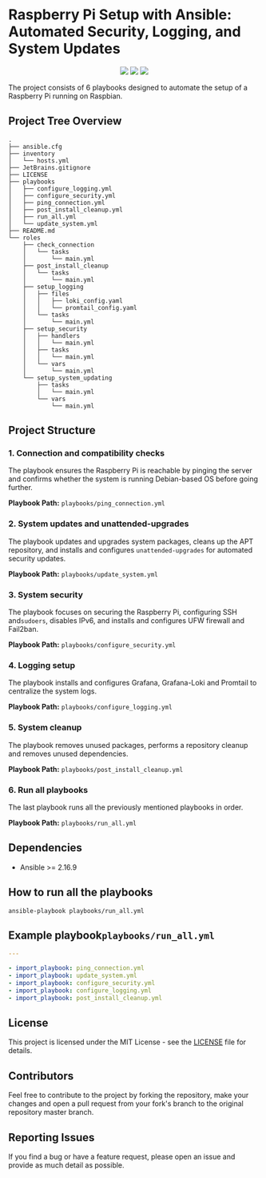 # Raspberry Pi Setup with Ansible: Automated Security, Logging, and System Updates
<p align="center">
    <a href="https://opensource.org/licenses/MIT" alt="MIT License">
        <img src="https://img.shields.io/badge/License-MIT-green.svg" /></a>
    <a href="https://ansible.com" alt="Ansible 2.16.9">
        <img src="https://img.shields.io/badge/Ansible-2.16.9-green.svg" /></a>
    <a href="https://www.python.org/downloads/release/python-3100/" alt="Python3.10">
        <img src="https://img.shields.io/badge/Python-3.10-green.svg" /></a>
</p>


The project consists of 6 playbooks designed to automate the setup of a Raspberry Pi running on Raspbian.
## Project Tree Overview
```
.
├── ansible.cfg
├── inventory
│   └── hosts.yml
├── JetBrains.gitignore
├── LICENSE
├── playbooks
│   ├── configure_logging.yml
│   ├── configure_security.yml
│   ├── ping_connection.yml
│   ├── post_install_cleanup.yml
│   ├── run_all.yml
│   └── update_system.yml
├── README.md
└── roles
    ├── check_connection
    │   └── tasks
    │       └── main.yml
    ├── post_install_cleanup
    │   └── tasks
    │       └── main.yml
    ├── setup_logging
    │   ├── files
    │   │   ├── loki_config.yaml
    │   │   └── promtail_config.yaml
    │   └── tasks
    │       └── main.yml
    ├── setup_security
    │   ├── handlers
    │   │   └── main.yml
    │   ├── tasks
    │   │   └── main.yml
    │   └── vars
    │       └── main.yml
    └── setup_system_updating
        ├── tasks
        │   └── main.yml
        └── vars
            └── main.yml
```

## Project Structure

### 1. Connection and compatibility checks
The playbook ensures the Raspberry Pi is reachable by pinging the server and confirms whether the system is running Debian-based OS before going further.


**Playbook Path:** `playbooks/ping_connection.yml`

### 2. System updates and unattended-upgrades
The playbook updates and upgrades system packages, cleans up the APT repository, and installs and configures `unattended-upgrades` for automated security updates.

**Playbook Path:** `playbooks/update_system.yml`

### 3. System security
The playbook focuses on securing the Raspberry Pi, configuring SSH and`sudoers`, disables IPv6, and installs and configures UFW firewall and Fail2ban.

**Playbook Path:** `playbooks/configure_security.yml`

### 4. Logging setup
The playbook installs and configures Grafana, Grafana-Loki and Promtail to centralize the system logs.

**Playbook Path:** `playbooks/configure_logging.yml`

### 5. System cleanup
The playbook removes unused packages, performs a repository cleanup and removes unused dependencies. 

**Playbook Path:** `playbooks/post_install_cleanup.yml`

### 6. Run all playbooks
The last playbook runs all the previously mentioned playbooks in order.

**Playbook Path:** `playbooks/run_all.yml`

## Dependencies
- Ansible >= 2.16.9
## How to run all the playbooks
```ansible-playbook playbooks/run_all.yml```

## Example playbook`playbooks/run_all.yml`
```yaml
---

- import_playbook: ping_connection.yml
- import_playbook: update_system.yml
- import_playbook: configure_security.yml
- import_playbook: configure_logging.yml
- import_playbook: post_install_cleanup.yml
```

## License

This project is licensed under the MIT License - see the [LICENSE](https://github.com/thedoctor095/ansible-rpi/blob/master/LICENSE) file for details.

## Contributors
Feel free to contribute to the project by forking the repository, make your changes and open a pull request from your fork's branch to the original repository master branch.

## Reporting Issues
If you find a bug or have a feature request, please open an issue and provide as much detail as possible.
